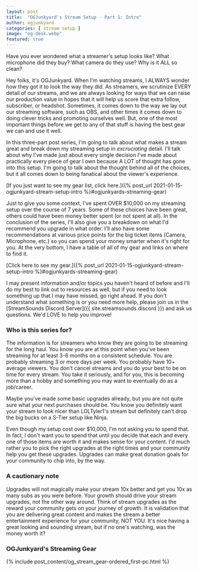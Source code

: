 ```yaml
---
layout: post
title:  "OGJunkyard's Stream Setup - Part 1: Intro"
author: ogjunkyard
categories: [ stream setup ]
image: "og-desk.webp"
featured: true
---
```


Have you ever wondered what a streamer's setup looks like? What microphone did they buy? What camera do they use? Why is it ALL so clean?

Hey folks, it's OGJunkyard. When I'm watching streams, I ALWAYS wonder how they got it to look the way they did. As streamers, we scrutinize EVERY detail of our streams, and we are always looking for ways that we can raise our production value in hopes that it will help us score that extra follow, subscriber, or headshot. Sometimes, it comes down to the way we lay out our streaming software, such as OBS, and other times it comes down to doing clever tricks and promoting ourselves well. But, one of the most important things before we get to any of that stuff is having the best gear we can and use it well.

In this three-part post series, I'm going to talk about what makes a stream great and break down my streaming setup in *excruciating* detail. I'll talk about why I've made just about every single decision I've made about practically every piece of gear I own because A LOT of thought has gone into this setup. I'm going to talk about the thought behind all of the choices, but it all comes down to being fanatical about the viewer's experience.

[If you just want to see my gear list, click here.]({% post_url 2021-01-15-ogjunkyard-stream-setup-intro %}#ogjunkyards-streaming-gear)

Just to give you some context, I've spent OVER $10,000 on my streaming setup over the course of 7 years. Some of these choices have been great, others could have been money better spent (or not spent at all). In the conclusion of the series, I'll also give you a breakdown on what I'd recommend you upgrade in what order. I'll also have some recommendations at various price points for the big ticket items (Camera, Microphone, etc.) so you can spend your money smarter when it's right for you. At the very bottom, I have a table of all of my gear and links on where to find it.

[Click here to see my gear.]({% post_url 2021-01-15-ogjunkyard-stream-setup-intro %}#ogjunkyards-streaming-gear)

I may present information and/or topics you haven't heard of before and I'll do my best to link out to resources as well, but if you need to look something up that I may have missed, go right ahead.  If you don't understand what something is or you need more help, please join us in the [StreamSounds Discord Server]({{ site.streamsounds.discord }}) and ask us questions. We'd LOVE to help you improve!

### Who is this series for?

The information is for streamers who know they are going to be streaming for the long haul. You know you are at this point when you've been streaming for at least 3-6 months on a consistent schedule. You are probably streaming 3 or more days per week. You probably have 10+ average viewers. You don't cancel streams and you do your best to be on time for every stream. You take it seriously, and for you, this is becoming more than a hobby and something you may want to eventually do as a job/career.

Maybe you've made some basic upgrades already, but you are not quite sure what your next purchases should be. You know you definitely want your stream to look nicer than LOLTyler1's stream but definitely can't drop the big bucks on a S-Tier setup like Ninja.

Even though my setup cost over $10,000, I'm not asking you to spend that. In fact, I don't want you to spend that until you decide that each and every one of those items are worth it and makes sense for your content. I'd much rather you to pick the right upgrades at the right times and your community help you get these upgrades. Upgrades can make great donation goals for your community to chip into, by the way.

### A cautionary note

Upgrades will not magically make your stream 10x better and get you 10x as many subs as you were before. Your growth should drive your stream upgrades, not the other way around. Think of stream upgrades as the reward your community gets on your journey of growth. It is validation that you are delivering great content and makes the stream a better entertainment experience for your community, NOT YOU. It's nice having a great looking and sounding stream, but if no one's watching, was the money worth it?

### OGJunkyard's Streaming Gear

{% include post_content/og_stream_gear-ordered_first-pc.html %}
